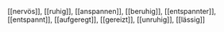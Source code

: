 [[nervös]], [[ruhig]], [[anspannen]], [[beruhig]], [[entspannter]], [[entspannt]], [[aufgeregt]], [[gereizt]], [[unruhig]], [[lässig]]
